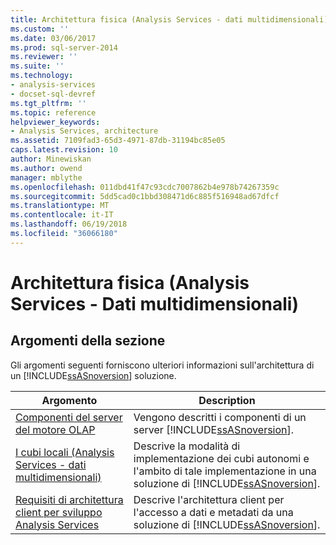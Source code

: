 ```yaml
---
title: Architettura fisica (Analysis Services - dati multidimensionali) | Documenti Microsoft
ms.custom: ''
ms.date: 03/06/2017
ms.prod: sql-server-2014
ms.reviewer: ''
ms.suite: ''
ms.technology:
- analysis-services
- docset-sql-devref
ms.tgt_pltfrm: ''
ms.topic: reference
helpviewer_keywords:
- Analysis Services, architecture
ms.assetid: 7109fad3-65d3-4971-87db-31194bc85e05
caps.latest.revision: 10
author: Minewiskan
ms.author: owend
manager: mblythe
ms.openlocfilehash: 011dbd41f47c93cdc7007862b4e978b74267359c
ms.sourcegitcommit: 5dd5cad0c1bbd308471d6c885f516948ad67dfcf
ms.translationtype: MT
ms.contentlocale: it-IT
ms.lasthandoff: 06/19/2018
ms.locfileid: "36066180"
---
```

# <a name="physical-architecture-analysis-services---multidimensional-data"></a>Architettura fisica (Analysis Services - Dati multidimensionali)
    
## <a name="in-this-section"></a>Argomenti della sezione  
 Gli argomenti seguenti forniscono ulteriori informazioni sull'architettura di un [!INCLUDE[ssASnoversion](../../../includes/ssasnoversion-md.md)] soluzione.  
  
|Argomento|Description|  
|-----------|-----------------|  
|[Componenti del server del motore OLAP](olap-engine-server-components.md)|Vengono descritti i componenti di un server [!INCLUDE[ssASnoversion](../../../includes/ssasnoversion-md.md)].|  
|[I cubi locali &#40;Analysis Services - dati multidimensionali&#41;](local-cubes-analysis-services-multidimensional-data.md)|Descrive la modalità di implementazione dei cubi autonomi e l'ambito di tale implementazione in una soluzione di [!INCLUDE[ssASnoversion](../../../includes/ssasnoversion-md.md)].|  
|[Requisiti di architettura client per sviluppo Analysis Services](client-architecture-requirements-for-analysis-services-development.md)|Descrive l'architettura client per l'accesso a dati e metadati da una soluzione di [!INCLUDE[ssASnoversion](../../../includes/ssasnoversion-md.md)].|  
  
  